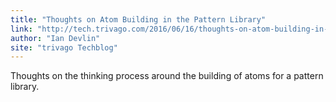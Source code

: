 ```yaml
---
title: "Thoughts on Atom Building in the Pattern Library"
link: "http://tech.trivago.com/2016/06/16/thoughts-on-atom-building-in-the-pattern-library/"
author: "Ian Devlin"
site: "trivago Techblog"
---
```


Thoughts on the thinking process around the building of atoms for a pattern library.

